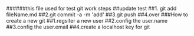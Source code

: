 ######this file used for test git work steps
##update test
##1. git add fileName.md
##2.git commit -a -m 'add'
##3.git push
##4.over
###How to create a new git
##1.regsiter a new user
##2.config the user.name
##3.config the user.email
##4.create a localhost key for git
